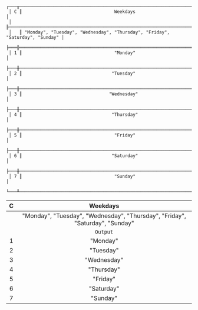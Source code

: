 ```text
 ┌───╥──────────────────────────────────────────────────────────────────────────────┐
 │ C ║                                   Weekdays                                   │
 │   ╟──────────────────────────────────────────────────────────────────────────────┤
 │   ║ "Monday", "Tuesday", "Wednesday", "Thursday", "Friday", "Saturday", "Sunday" │
 ╞═══╬══════════════════════════════════════════════════════════════════════════════╡
 │ 1 ║                                   "Monday"                                   │
 ├───╫──────────────────────────────────────────────────────────────────────────────┤
 │ 2 ║                                  "Tuesday"                                   │
 ├───╫──────────────────────────────────────────────────────────────────────────────┤
 │ 3 ║                                 "Wednesday"                                  │
 ├───╫──────────────────────────────────────────────────────────────────────────────┤
 │ 4 ║                                  "Thursday"                                  │
 ├───╫──────────────────────────────────────────────────────────────────────────────┤
 │ 5 ║                                   "Friday"                                   │
 ├───╫──────────────────────────────────────────────────────────────────────────────┤
 │ 6 ║                                  "Saturday"                                  │
 ├───╫──────────────────────────────────────────────────────────────────────────────┤
 │ 7 ║                                   "Sunday"                                   │
 └───╨──────────────────────────────────────────────────────────────────────────────┘
```

| C |                                   Weekdays                                   |
|:-:|:----------------------------------------------------------------------------:|
|   | "Monday", "Tuesday", "Wednesday", "Thursday", "Friday", "Saturday", "Sunday" |
|   |                                   `Output`                                   |
| 1 |                                   "Monday"                                   |
| 2 |                                  "Tuesday"                                   |
| 3 |                                 "Wednesday"                                  |
| 4 |                                  "Thursday"                                  |
| 5 |                                   "Friday"                                   |
| 6 |                                  "Saturday"                                  |
| 7 |                                   "Sunday"                                   |
